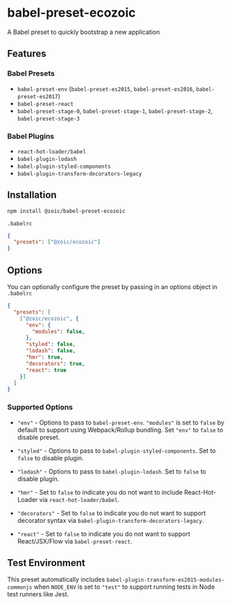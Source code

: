 # babel-preset-ecozoic

A Babel preset to quickly bootstrap a new application

## Features
### Babel Presets
* `babel-preset-env` (`babel-preset-es2015`, `babel-preset-es2016`, `babel-preset-es2017`)
* `babel-preset-react`
* `babel-preset-stage-0`, `babel-preset-stage-1`, `babel-preset-stage-2`, `babel-preset-stage-3`

### Babel Plugins
* `react-hot-loader/babel`
* `babel-plugin-lodash`
* `babel-plugin-styled-components`
* `babel-plugin-transform-decorators-legacy`

## Installation
```bash
npm install @zoic/babel-preset-ecozoic
```

`.babelrc`
```json
{
  "presets": ["@zoic/ecozoic"]
}
```

## Options
You can optionally configure the preset by passing in an options object in `.babelrc`
```json
{
  "presets": [
    ["@zoic/ecozoic", {
      "env": {
        "modules": false,
      },
      "styled": false,
      "lodash": false,
      "hmr": true,
      "decorators": true,
      "react": true
    }]
  ]
}
```

### Supported Options
* `"env"` - Options to pass to `babel-preset-env`. `"modules"` is set to `false` by default to support using Webpack/Rollup bundling. Set `"env"` to `false` to disable preset.

* `"styled"` - Options to pass to `babel-plugin-styled-components`. Set to `false` to disable plugin.

* `"lodash"` - Options to pass to `babel-plugin-lodash`. Set to `false` to disable plugin.

* `"hmr"` - Set to `false` to indicate you do not want to include React-Hot-Loader via `react-hot-loader/babel`.

* `"decorators"` - Set to `false` to indicate you do not want to support decorator syntax via `babel-plugin-transform-decorators-legacy`.

* `"react"` - Set to `false` to indicate you do not want to support React/JSX/Flow via `babel-preset-react`.

## Test Environment
This preset automatically includes `babel-plugin-transform-es2015-modules-commonjs` when `NODE_ENV` is set to `"test"` to support running tests in Node test runners like Jest.

